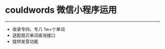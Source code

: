 # couldwords 微信小程序运用
-----------------------------------------------

- 收录专四，专八 1w+个单词
- 适配扇贝单词查询接口
- 提供发音功能
